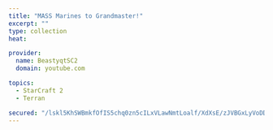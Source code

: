 ```yaml
---
title: "MASS Marines to Grandmaster!"
excerpt: ""
type: collection
heat: 

provider:
  name: BeastyqtSC2
  domain: youtube.com

topics:
  - StarCraft 2
  - Terran

secured: "/lskl5KhSWBmkfOfIS5chq0zn5cILxVLawNmtLoalf/XdXsE/zJVBGxLyVoDDyqOh+t/xgKAo9qPjmL3KZbGdXTIqZu1iFjy1vDgc9XNeN/nCZhH/YtzhQmarh4X1gMIZUo57oYBaOt/uvdRp1Tk3aELV0RnOgPIKDH8z46OC+1o4j5l+pbp2T8ZCygp+ftRqnZnGMP9luTJhIf9ylFig2s+7NC69ZfljrX/LJkmCEISc37wA0BaKx3vzmPNgqIwoltIwguON0JT8mQosjdlWdOIfvb3AWnKmktMZa+c10ZfRDaZvj+KBziHmek9vLKH3By6ybLCDHnYq1D8o0xyxQBbHhwSlqJ0Cl/GK+OThds=;oVii/fzRfkwiZir9CeNzpA=="
---
```


